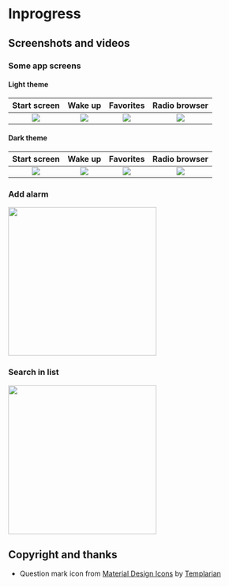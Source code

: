 # Inprogress

## Screenshots and videos

### Some app screens
#### Light theme
Start screen              | Wake up           | Favorites          | Radio browser  |
:------------------------:|:-----------------:|:------------------:|:--------------:|
![](https://user-images.githubusercontent.com/25702530/113482705-8a431200-94a8-11eb-9737-e7d67f9b9903.png)|![](https://user-images.githubusercontent.com/25702530/113483103-6d0f4300-94aa-11eb-8b2d-7bb391a109f6.png)|![](https://user-images.githubusercontent.com/25702530/113482756-c1192800-94a8-11eb-98ca-2d975d9548d1.png)|![](https://user-images.githubusercontent.com/25702530/113482918-7e0b8480-94a9-11eb-92fa-d9bc2ce2aed4.png)

#### Dark theme
Start screen              | Wake up           | Favorites          | Radio browser|
:------------------------:|:-----------------:|:------------------:|:------------:|
![](https://user-images.githubusercontent.com/25702530/113483170-bf506400-94aa-11eb-8477-3d4843abbe6a.png)|![](https://user-images.githubusercontent.com/25702530/113483452-21f62f80-94ac-11eb-9712-4ae5c0e8be6f.png)|![](https://user-images.githubusercontent.com/25702530/113483290-54535d00-94ab-11eb-9e5a-927cbc804e3d.gif)|![](https://user-images.githubusercontent.com/25702530/113483228-08a0b380-94ab-11eb-88f1-e162478bdc22.png)|

### Add alarm

<img src="https://user-images.githubusercontent.com/25702530/113482436-7054ff80-94a7-11eb-9072-78e196c99e5d.gif" width="300">

### Search in list

<img src="https://user-images.githubusercontent.com/25702530/113482625-2882a800-94a8-11eb-838e-11520b944532.gif" width="300">

## Copyright and thanks

- Question mark icon from [Material Design Icons](https://materialdesignicons.com) by [Templarian](https://twitter.com/Templarian)

